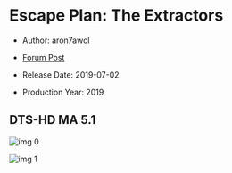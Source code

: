 # Escape Plan: The Extractors

* Author: aron7awol

* [Forum Post](https://www.avsforum.com/threads/bass-eq-for-filtered-movies.2995212/post-58253164)

* Release Date: 2019-07-02
* Production Year: 2019

## DTS-HD MA 5.1

![img 0](https://i.imgur.com/DSqIbof.jpg)

![img 1](https://i.imgur.com/4NsaCjS.png)

